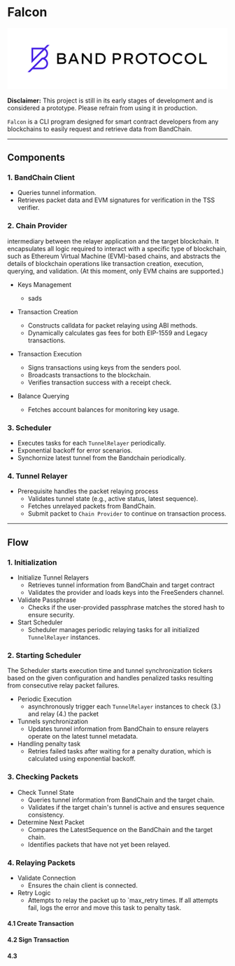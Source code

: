 # Falcon

<div align="center">

![logo](logo.svg)

</div>

**Disclaimer:** This project is still in its early stages of development and is considered a prototype. Please refrain from using it in production.

`Falcon` is a CLI program designed for smart contract developers from any blockchains to easily request and retrieve data from BandChain.

---
## Components 
### 1. BandChain Client
- Queries tunnel information.
- Retrieves packet data and EVM signatures for verification in the TSS verifier.

### 2. Chain Provider
intermediary between the relayer application and the target blockchain. It encapsulates all logic required to interact with a specific type of blockchain, such as Ethereum Virtual Machine (EVM)-based chains, and abstracts the details of blockchain operations like transaction creation, execution, querying, and validation.
(At this moment, only EVM chains are supported.)
- Keys Management
  - sads
- Transaction Creation 
  - Constructs calldata for packet relaying using ABI methods.
  - Dynamically calculates gas fees for both EIP-1559 and Legacy transactions.
- Transaction Execution
  - Signs transactions using keys from the senders pool.
  - Broadcasts transactions to the blockchain. 
  - Verifies transaction success with a receipt check.

- Balance Querying 
  - Fetches account balances for monitoring key usage.

### 3. Scheduler
- Executes tasks for each `TunnelRelayer` periodically.
- Exponential backoff for error scenarios.
- Synchornize latest tunnel from the Bandchain periodically.

### 4. Tunnel Relayer
- Prerequisite handles the packet relaying process
  - Validates tunnel state (e.g., active status, latest sequence).
  - Fetches unrelayed packets from BandChain.
  - Submit packet to `Chain Provider` to continue on transaction process.


---
## Flow
### 1. Initialization
- Initialize Tunnel Relayers
   - Retrieves tunnel information from BandChain and target contract
   - Validates the provider and loads keys into the FreeSenders channel.
- Validate Passphrase 
  - Checks if the user-provided passphrase matches the stored hash to ensure security. 
- Start Scheduler
  - Scheduler manages periodic relaying tasks for all initialized `TunnelRelayer` instances.

### 2. Starting Scheduler
The Scheduler starts execution time and tunnel synchronization tickers based on the given configuration and handles penalized tasks resulting from consecutive relay packet failures.
- Periodic Execution
  - asynchronously trigger each `TunnelRelayer` instances to check (3.) and relay (4.) the packet
- Tunnels synchronization
  - Updates tunnel information from BandChain to ensure relayers operate on the latest tunnel metadata.
- Handling penalty task
  - Retries failed tasks after waiting for a penalty duration, which is calculated using exponential backoff.

### 3. Checking Packets
- Check Tunnel State
  - Queries tunnel information from BandChain and the target chain.
  - Validates if the target chain's tunnel is active and ensures sequence consistency.
- Determine Next Packet
  - Compares the LatestSequence on the BandChain and the target chain.
  - Identifies packets that have not yet been relayed.

### 4. Relaying Packets 
- Validate Connection 
  - Ensures the chain client is connected.
- Retry Logic 
  - Attempts to relay the packet up to `max_retry times.
    If all attempts fail, logs the error and move this task to penalty task.
#### 4.1 Create Transaction
#### 4.2 Sign Transaction
#### 4.3







